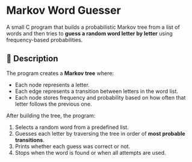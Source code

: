 # Markov Word Guesser

A small C program that builds a probabilistic Markov tree from a list of words and then tries to **guess a random word letter by letter** using frequency-based probabilities.

## 🧩 Description

The program creates a **Markov tree** where:
- Each node represents a letter.
- Each edge represents a transition between letters in the word list.
- Each node stores frequency and probability based on how often that letter follows the previous one.

After building the tree, the program:
1. Selects a random word from a predefined list.
2. Guesses each letter by traversing the tree in order of **most probable transitions**.
3. Prints whether each guess was correct or not.
4. Stops when the word is found or when all attempts are used.

